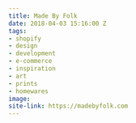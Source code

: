 ```yaml
---
title: Made By Folk
date: 2018-04-03 15:16:00 Z
tags:
- shopify
- design
- development
- e-commerce
- inspiration
- art
- prints
- homewares
image: 
site-link: https://madebyfolk.com
---
```



